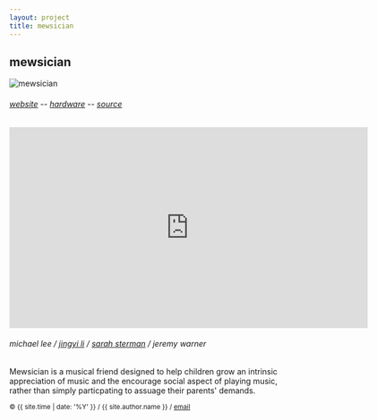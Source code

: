 ```yaml
---
layout: project
title: mewsician
---
```


<style>
img { max-width: 300px; }
</style>

## mewsician

<img src="/src/img/mewsician.png" alt="mewsician"/>

###### [website][mwin] -- [hardware][mchip] -- [source][msian]

<center>
<iframe width="640" height="360" frameborder="0"
src="https://www.youtube-nocookie.com/embed/hWpbkYcAkbg?list=PL3iSl6720Vm7j3O9ex-FjVuZ9ZaiL4ph0&amp;showinfo=0" allowfullscreen>
</iframe>
</center>


###### michael lee / [jingyi li][jing] / [sarah sterman][ster] / jeremy warner

Mewsician is a musical friend designed to help children grow an intrinsic
appreciation of music and the encourage social aspect of playing music, rather
than simply particpating to assuage their parents' demands.

<small> &copy; {{ site.time | date: '%Y' }} / {{ site.author.name }} /
[email][mail]</small>

[msian]:https://github.com/radiolarian/mewsician
[mchip]:https://github.com/jeremywrnr/mewsichip
[mail]:mailto:jeremy.warner@berkeley.edu
[jing]:http://jingyi.me
[ster]:https://people.eecs.berkeley.edu/~ssterman/
[mwin]:http://mewsician.win
